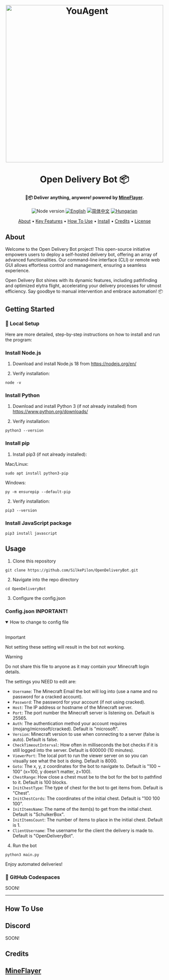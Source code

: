 
<h1 align="center">
  <br>
  <a href="https://github.com/SilkePilon/OpenDeliveryBot/"><img src="https://github.com/SilkePilon/OpenDeliveryBot/blob/main/logo.png?raw=true" alt="YouAgent" width="500"></a>
  <br>
  <br>
  Open Delivery Bot 📦
  <br>
</h1>

<h4 align="center">🤖📦 Deliver anything, anywere! powered by <a href="https://github.com/PrismarineJS/mineflayer" target="_blank">MineFlayer</a>.</h4>

<p align="center">
    <img alt="Node version" src="https://img.shields.io/static/v1?label=node&message=%20%3E=16.0.0&logo=node.js&color=2334D058" />
      <a href="https://github.com/reworkd/AgentGPT/blob/master/README.md"><img src="https://img.shields.io/badge/lang-English-blue.svg" alt="English"></a>
  <a href="https://github.com/reworkd/AgentGPT/blob/master/docs/README.zh-HANS.md"><img src="https://img.shields.io/badge/lang-简体中文-red.svg" alt="简体中文"></a>
  <a href="https://github.com/reworkd/AgentGPT/blob/master/docs/README.hu-Cs4K1Sr4C.md"><img src="https://img.shields.io/badge/lang-Hungarian-red.svg" alt="Hungarian"></a>
</p>

<p align="center">
  <a href="#about">About</a> •
  <a href="#key-features">Key Features</a> •
  <a href="#how-to-use">How To Use</a> •
  <a href="#how-to-install">Install</a> •
  <a href="#credits">Credits</a> •
  <a href="#license">License</a>
</p>

<!-- ![screenshot](https://raw.githubusercontent.com/SilkePilon/youdotcom/main/assets/images/YouDotCom.jpg) -->

## About
Welcome to the Open Delivery Bot project! This open-source initiative empowers users to deploy a self-hosted delivery bot, offering an array of advanced functionalities. Our command-line interface (CLI) or remote web GUI allows effortless control and management, ensuring a seamless experience.

Open Delivery Bot shines with its dynamic features, including pathfinding and optimized elytra flight, accelerating your delivery processes for utmost efficiency. Say goodbye to manual intervention and embrace automation! 📦


## Getting Started

### 🐍 Local Setup

Here are more detailed, step-by-step instructions on how to install and run the program:

### Install Node.js

1. Download and install Node.js 18 from https://nodejs.org/en/

2. Verify installation:

```
node -v
```

### Install Python 

1. Download and install Python 3 (if not already installed) from https://www.python.org/downloads/

2. Verify installation: 

```
python3 --version
```

### Install pip

1. Install pip3 (if not already installed):

Mac/Linux:
```
sudo apt install python3-pip
```

Windows:
```
py -m ensurepip --default-pip
```

2. Verify installation:

```
pip3 --version
```

### Install JavaScript package

```
pip3 install javascript
```

## Usage

1. Clone this repository

```
git clone https://github.com/SilkePilon/OpenDeliveryBot.git
```

2. Navigate into the repo directory

```
cd OpenDeliveryBot
```

3. Configure the config.json

### Config.json INPORTANT!


<details open>
<summary>How to change to config file</summary>
<br>

> [!IMPORTANT]  
> Not setting these setting will result in the bot not working.

> [!WARNING]  
> Do not share this file to anyone as it may contain your Minecraft login details.

The settings you NEED to edit are:

  * `Username`: The Minecraft Email the bot will log into (use a name and no password for a cracked account).
  * `Password`: The password for your account (if not using cracked).
  * `Host`: The IP address or hostname of the Minecraft server.
  * `Port`: The port number the Minecraft server is listening on. Default is 25565.
  * `Auth`: The authentication method your account requires (mojang/microsoft/cracked). Default is "microsoft".
  * `Version`: Minecraft version to use when connecting to a server (false is auto). Default is false.
  * `CheckTimeoutInterval`: How often in milliseconds the bot checks if it is still logged into the server. Default is 600000 (10 minutes).
  * `ViewerPort`: The local port to run the viewer server on so you can visually see what the bot is doing. Default is 8000.
  * `Goto`: The x, y, z coordinates for the bot to navigate to. Default is "100 ~ 100" (x=100, y doesn't matter, z=100).
  * `ChestRange`: How close a chest must be to the bot for the bot to pathfind to it. Default is 100 blocks.
  * `InitChestType`: The type of chest for the bot to get items from. Default is "Chest".
  * `InitChestCords`: The coordinates of the initial chest. Default is "100 100 100".
  * `InitItemsName`: The name of the item(s) to get from the initial chest. Default is "SchulkerBox".
  * `InitItemsCount`: The number of items to place in the initial chest. Default is 1.
  * `ClientUsername`: The username for the client the delivery is made to. Default is "OpenDeliveryBot".

</details>


4. Run the bot

```
python3 main.py
```

Enjoy automated deliveries!



### 🚀 GitHub Codespaces

SOON!

---

## How To Use






## Discord
SOON!


## Credits
<a href="https://github.com/PrismarineJS/mineflayer" target="_blank">MineFlayer</a>
---
